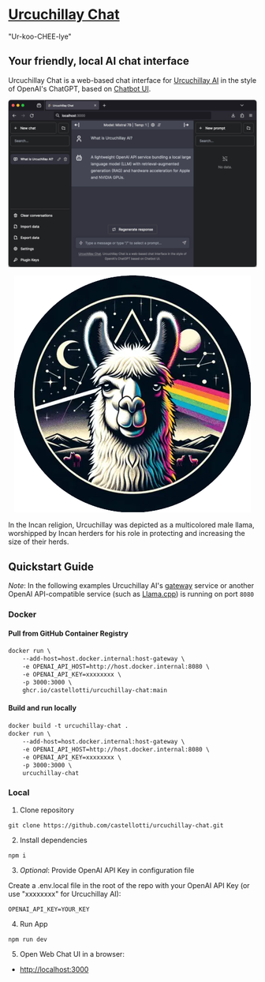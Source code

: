 # [Urcuchillay Chat](http://chat.urcuchillay.ai)

"Ur-koo-CHEE-lye"

## Your friendly, local AI chat interface

Urcuchillay Chat is a web-based chat interface for [Urcuchillay AI](http://urcuchillay.ai) in the style of OpenAI's ChatGPT, based on [Chatbot UI](https://github.com/mckaywrigley/chatbot-ui).

![User Interface](docs/images/urcuchillay-chatbot_ui.png)

<div style="text-align:center;">
  <img src="docs/images/urcuchillay-header.webp" alt="Urcuchillay" width="480"/>
</div>

In the Incan religion, Urcuchillay was depicted as a multicolored male llama, worshipped by Incan herders for his role in protecting and increasing the size of their herds.

## Quickstart Guide
*Note*: In the following examples Urcuchillay AI's [gateway](https://github.com/castellotti/urcuchillay#gateway) service or another OpenAI API-compatible service (such as [Llama.cpp](https://github.com/ggerganov/llama.cpp)) is running on port ```8080```
### Docker

#### Pull from GitHub Container Registry ####
```shell
docker run \
    --add-host=host.docker.internal:host-gateway \
    -e OPENAI_API_HOST=http://host.docker.internal:8080 \
    -e OPENAI_API_KEY=xxxxxxxx \
    -p 3000:3000 \
    ghcr.io/castellotti/urcuchillay-chat:main
```

#### Build and run locally ####
```shell
docker build -t urcuchillay-chat .
docker run \
    --add-host=host.docker.internal:host-gateway \
    -e OPENAI_API_HOST=http://host.docker.internal:8080 \
    -e OPENAI_API_KEY=xxxxxxxx \
    -p 3000:3000 \
    urcuchillay-chat
```

### Local

1. Clone repository

```shell
git clone https://github.com/castellotti/urcuchillay-chat.git
```

2. Install dependencies

```shell
npm i
```

3. *Optional*: Provide OpenAI API Key in configuration file

Create a .env.local file in the root of the repo with your OpenAI API Key (or use "xxxxxxxx" for Urcuchillay AI):

```shell
OPENAI_API_KEY=YOUR_KEY
```

4. Run App

```shell
npm run dev
```

5. Open Web Chat UI in a browser:
- [http://localhost:3000](http://localhost:3000)
